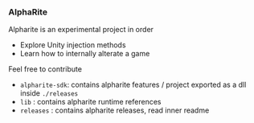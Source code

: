 ### AlphaRite

Alpharite is an experimental project in order
* Explore Unity injection methods
* Learn how to internally alterate a game

Feel free to contribute  

* `alpharite-sdk`: contains alpharite features / project exported as a dll inside `./releases`
* `lib`			 : contains alpharite runtime references
* `releases`	 : contains alpharite releases, read inner readme